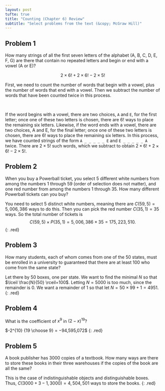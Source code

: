 ```yaml
---
layout: post
tufte: true
title: "Counting (Chapter 6) Review"
subtitle: "Select problems from the text (&copy; McGraw Hill)"
---
```

<style>.red{color: red !important;}</style>

## Problem 1
How many strings of all the first seven letters of the alphabet (A, B, C, D, E, F, G) are there that contain no repeated letters and begin or end with a vowel (A or E)?

<p class="red" markdown="1">

$$2 \times6!  + 2\times 6! -2\times5!$$  

First, we need to count the number of words that begin with a vowel, plus the number of words that end with a vowel. Then we subtract the number of words that have been counted twice in this process.  

<br />

If the word begins with a vowel, there are two choices, `A` and `E`, for the first letter; once one of these two letters is chosen, there are $6!$ ways to place the remaining six letters. Likewise, if the word ends with a vowel, there are two choices, A and E, for the final letter; once one of these two letters is chosen, there are $6!$ ways to place the remaining six letters. In this process, we have counted strings of the form `A _ _ _ _ _ E` and `E _ _ _ _ _ A` twice. There are $2 \times 5!$ such words, which we subtract to obtain $2 \times6!  + 2\times 6! -2\times5!$.

</p>

## Problem 2
When you buy a Powerball
ticket, you select 5 different white numbers from among the numbers 1 through 59 (order of selection does not matter), and one red number from among the numbers 1 through 35. How many different Powerball tickets can you buy?

You need to select 5 distinct white numbers, meaning there are $C(59, 5) = 5, 006, 386$ ways to do this. Then you can pick the red number $C(35, 1) = 35$ ways. So the total number of tickets is $$C(59, 5) \times P(35, 1) = 5, 006, 386 \times 35 = 175, 223, 510.$$
{: .red}

## Problem 3
How many students, each of whom comes from one of the $50$ states, must be enrolled in a university to guaranteed that there are at least 100 who come from the same state?

Let there by $50$ boxes, one per state. We want to find the minimal $N$ so that $\lceil \frac{N}{50} \rceil=100$. Letting $N=5000$ is too much, since the remainder is $0$. We want a remainder of 1 so that let $N=50\times99+1=4951$.
{: .red}

## Problem 4
What is the coefficient of $x^9$ in $(2 − x)^{19}$?

$-2^{10} {19 \choose 9} = −94,595,072$
{: .red}

## Problem 5
A book publisher has 3000 copies of a textbook. How many ways are there to store these books in their three warehouses if the copies of the book are all the same?


This is the case of indistinguishable objects and distinguishable boxes. Thus, $C(3000+3-1, 3000)= 4,504,501$ ways to store the books.
{: .red}
